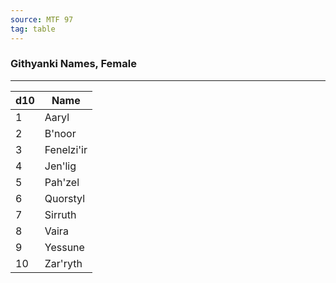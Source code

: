 ```yaml
---
source: MTF 97
tag: table
---
```


### Githyanki Names, Female
---
|d10|Name|
|----|------------|
|1|Aaryl|
|2|B'noor|
|3|Fenelzi'ir|
|4|Jen'lig|
|5|Pah'zel|
|6|Quorstyl|
|7|Sirruth|
|8|Vaira|
|9|Yessune|
|10|Zar'ryth|
